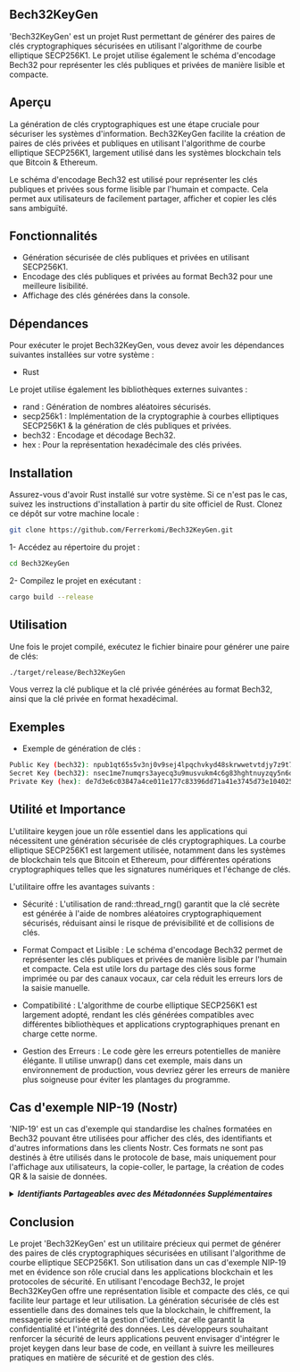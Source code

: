 <h2> Bech32KeyGen </h2>

'Bech32KeyGen' est un projet Rust permettant de générer des paires de clés cryptographiques sécurisées en utilisant l'algorithme de courbe elliptique SECP256K1. Le projet utilise également le schéma d'encodage Bech32 pour représenter les clés publiques et privées de manière lisible et compacte.

<h2> Aperçu </h2>

La génération de clés cryptographiques est une étape cruciale pour sécuriser les systèmes d'information. Bech32KeyGen facilite la création de paires de clés privées et publiques en utilisant l'algorithme de courbe elliptique SECP256K1, largement utilisé dans les systèmes blockchain tels que Bitcoin & Ethereum.

Le schéma d'encodage Bech32 est utilisé pour représenter les clés publiques et privées sous forme lisible par l'humain et compacte. Cela permet aux utilisateurs de facilement partager, afficher et copier les clés sans ambiguïté.

<h2> Fonctionnalités </h2>

- Génération sécurisée de clés publiques et privées en utilisant SECP256K1.
- Encodage des clés publiques et privées au format Bech32 pour une meilleure lisibilité.
- Affichage des clés générées dans la console.

<h2> Dépendances </h2>

Pour exécuter le projet Bech32KeyGen, vous devez avoir les dépendances suivantes installées sur votre système :
- Rust

Le projet utilise également les bibliothèques externes suivantes :

- rand : Génération de nombres aléatoires sécurisés.
- secp256k1 : Implémentation de la cryptographie à courbes elliptiques SECP256K1 & la génération de clés publiques et privées.
- bech32 : Encodage et décodage Bech32.
- hex : Pour la représentation hexadécimale des clés privées.

<h2> Installation </h2>

Assurez-vous d'avoir Rust installé sur votre système. Si ce n'est pas le cas, suivez les instructions d'installation à partir du site officiel de Rust.
Clonez ce dépôt sur votre machine locale :

```bash
git clone https://github.com/Ferrerkomi/Bech32KeyGen.git
```

1- Accédez au répertoire du projet :

```bash
cd Bech32KeyGen
```

2- Compilez le projet en exécutant :

```bash
cargo build --release
```

<h2> Utilisation </h2>

Une fois le projet compilé, exécutez le fichier binaire pour générer une paire de clés:

```bash
./target/release/Bech32KeyGen
```

Vous verrez la clé publique et la clé privée générées au format Bech32, ainsi que la clé privée en format hexadécimal.

<h2> Exemples </h2>

- Exemple de génération de clés :

```bash
Public Key (bech32): npub1qt65s5v3nj0v9sej4lpqchvkyd48skrwwetvtdjy7z9t7yuxk889gfd48q0
Secret Key (bech32): nsec1me7numqrs3ayecq3u9musvukm4c6g83hghtnuyzqy5n6dqp8dexqmx04lv
Private Key (hex): de7d3e6c03847a4ce011e177c83396dd71a41e3745d73e10402527a680276e4c
```

<h2> Utilité et Importance </h2>

L'utilitaire keygen joue un rôle essentiel dans les applications qui nécessitent une génération sécurisée de clés cryptographiques. La courbe elliptique SECP256K1 est largement utilisée, notamment dans les systèmes de blockchain tels que Bitcoin et Ethereum, pour différentes opérations cryptographiques telles que les signatures numériques et l'échange de clés.

L'utilitaire offre les avantages suivants :

- Sécurité : L'utilisation de rand::thread_rng() garantit que la clé secrète est générée à l'aide de nombres aléatoires cryptographiquement sécurisés, réduisant ainsi le risque de prévisibilité et de collisions de clés.

- Format Compact et Lisible : Le schéma d'encodage Bech32 permet de représenter les clés publiques et privées de manière lisible par l'humain et compacte. Cela est utile lors du partage des clés sous forme imprimée ou par des canaux vocaux, car cela réduit les erreurs lors de la saisie manuelle.

- Compatibilité : L'algorithme de courbe elliptique SECP256K1 est largement adopté, rendant les clés générées compatibles avec différentes bibliothèques et applications cryptographiques prenant en charge cette norme.

- Gestion des Erreurs : Le code gère les erreurs potentielles de manière élégante. Il utilise unwrap() dans cet exemple, mais dans un environnement de production, vous devriez gérer les erreurs de manière plus soigneuse pour éviter les plantages du programme.

<h2> Cas d'exemple NIP-19 (Nostr) </h2>

'NIP-19' est un cas d'exemple qui standardise les chaînes formatées en Bech32 pouvant être utilisées pour afficher des clés, des identifiants et d'autres informations dans les clients Nostr. Ces formats ne sont pas destinés à être utilisés dans le protocole de base, mais uniquement pour l'affichage aux utilisateurs, la copie-coller, le partage, la création de codes QR & la saisie de données.

<details>
  
  _<summary><b>Identifiants Partageables avec des Métadonnées Supplémentaires</b></summary>_
  
Le NIP-19 standardise les chaînes formatées en Bech32 pouvant être utilisées pour afficher des clés, des identifiants et d'autres informations dans les clients. Ces formats ne sont pas destinés à être utilisés dans le protocole principal, mais plutôt à des fins d'affichage convivial pour les utilisateurs, de copier-coller, de partage, de génération de codes QR et de saisie de données.

Il est recommandé de stocker les identifiants et les clés soit au format hexadécimal, soit au format binaire, car ces formats sont plus proches de ce qui doit être réellement utilisé dans le protocole principal.

<details>
  
  _<summary><b>Clés et Identifiants Bruts</b></summary>_
  
Pour éviter toute confusion et mélange entre les clés privées, les clés publiques et les identifiants d'événements, qui sont tous des chaînes de 32 octets, un encodage Bech32 avec des préfixes différents peut être utilisé pour chaque entité.

Voici les préfixes Bech32 possibles:

- npub : clés publiques
- nsec : clés privées
- note : identifiants d'événements

Par exemple, la clé publique hexadécimale 3bf0c63fcb93463407af97a5e5ee64fa883d107ef9e558472c4eb9aaaefa459d se traduit en npub180cvv07tjdrrgpa0j7j7tmnyl2yr6yr7l8j4s3evf6u64th6gkwsyjh6w6.

Les encodages Bech32 des clés et des identifiants ne doivent pas être utilisés à l'intérieur des formats d'événements standard NIP-01 ou à l'intérieur des filtres. Ils sont destinés uniquement à un affichage et une saisie plus conviviaux pour l'utilisateur. Les clients doivent toujours accepter les clés au format hexadécimal (npub) ainsi que les formats Bech32, et les convertir en interne au besoin.

</details>

<details>
  
  _<summary><b>Identifiants Partageables avec des Métadonnées Supplémentaires</b></summary>_
  
Lors du partage d'un profil ou d'un événement, une application peut décider d'inclure des informations de relais et d'autres métadonnées pour que d'autres applications puissent localiser et afficher ces entités plus facilement.

Pour ces événements, les contenus sont une liste encodée en binaire de TLV (type-length-value), avec T et L étant chacun sur 1 octet (uint8, c'est-à-dire un nombre dans la plage de 0 à 255), et V étant une séquence d'octets de la taille indiquée par L.

Les préfixes Bech32 possibles avec TLV sont :

**nprofile:** un profil nostr.

**nevent:** un événement nostr.

**nrelay:** un relais nostr.

**naddr:** une coordonnée d'événement remplaçable paramétrée nostr (NIP-33)

Voici les types TLV normalisés possibles :

- _0 : special_

  - dépend du préfixe Bech32 :
  
    - pour nprofile, il s'agira des 32 octets de la clé publique du profil

    - pour nevent, il s'agira des 32 octets de l'identifiant d'événement

    - pour nrelay, il s'agit de l'URL du relais

    - pour naddr, il s'agit de l'identifiant (la balise "d") de l'événement référencé

- _1 : relay_
  
  - pour nprofile, nevent et naddr, éventuellement, un relais dans lequel l'entité (profil ou événement) est plus susceptible d'être trouvée, encodé en ASCII
cela peut être inclus plusieurs fois

- _2 : author_
  
  - pour naddr, les 32 octets de la clé publique de l'événement
  - pour nevent, éventuellement, les 32 octets de la clé publique de l'événement

- _3 : kind_
  
  - pour naddr, l'entier non signé de 32 bits de la catégorie, big-endian
  - pour nevent, éventuellement, l'entier non signé de 32 bits de la catégorie, big-endian

</details>
<h2>Exemples</h2>
<ul>
  <li><b>Clé publique :</b> npub10elfcs4fr0l0r8af98jlmgdh9c8tcxjvz9qkw038js35mp4dma8qzvjptg</li>
  <li><b>Clé publique hexadécimale :</b> 7e7e9c42a91bfef19fa929e5fda1b72e0ebc1a4c1141673e2794234d86addf4e (et vice-versa)</li>
  <li><b>Clé privée :</b> nsec1vl029mgpspedva04g90vltkh6fvh240zqtv9k0t9af8935ke9laqsnlfe5</li>
  <li><b>Clé privée hexadécimale :</b> 67dea2ed018072d675f5415ecfaed7d2597555e202d85b3d65ea4e58d2d92ffa (et vice-versa)</li>
  <li>
    <b>Profil avec les éléments TLV :</b>
    <ul>
      <li><b>Clé publique :</b> 3bf0c63fcb93463407af97a5e5ee64fa883d107ef9e558472c4eb9aaaefa459d</li>
      <li><b>Relais :</b> wss://r.x.com</li>
      <li><b>Relais :</b> wss://djbas.sadkb.com</li>
      </ul>
  </li>
</ul>
<h2>Notes</h2>
<ul>
  <li>Les clés `npub` NE DOIVENT PAS être utilisées dans les événements NIP-01 ou dans les réponses JSON NIP-05, seule la forme hexadécimale est prise en charge là-bas.</li>
  <li>Lors du décodage d'une chaîne formatée en Bech32, les `TLV` qui ne sont pas reconnus ou pris en charge doivent être ignorés, plutôt que de provoquer une erreur.</li>
</ul>
</details>

<h2> Conclusion </h2>

Le projet 'Bech32KeyGen' est un utilitaire précieux qui permet de générer des paires de clés cryptographiques sécurisées en utilisant l'algorithme de courbe elliptique SECP256K1. Son utilisation dans un cas d'exemple NIP-19 met en évidence son rôle crucial dans les applications blockchain et les protocoles de sécurité. En utilisant l'encodage Bech32, le projet Bech32KeyGen offre une représentation lisible et compacte des clés, ce qui facilite leur partage et leur utilisation. La génération sécurisée de clés est essentielle dans des domaines tels que la blockchain, le chiffrement, la messagerie sécurisée et la gestion d'identité, car elle garantit la confidentialité et l'intégrité des données. Les développeurs souhaitant renforcer la sécurité de leurs applications peuvent envisager d'intégrer le projet keygen dans leur base de code, en veillant à suivre les meilleures pratiques en matière de sécurité et de gestion des clés.
